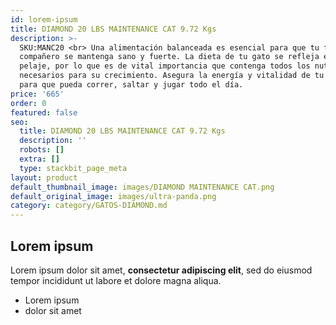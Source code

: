 ```yaml
---
id: lorem-ipsum
title: DIAMOND 20 LBS MAINTENANCE CAT 9.72 Kgs
description: >-
  SKU:MANC20 <br> Una alimentación balanceada es esencial para que tu fiel
  compañero se mantenga sano y fuerte. La dieta de tu gato se refleja en su
  pelaje, por lo que es de vital importancia que contenga todos los nutrientes
  necesarios para su crecimiento. Asegura la energía y vitalidad de tu amigo
  para que pueda correr, saltar y jugar todo el día.
price: '665'
order: 0
featured: false
seo:
  title: DIAMOND 20 LBS MAINTENANCE CAT 9.72 Kgs
  description: ''
  robots: []
  extra: []
  type: stackbit_page_meta
layout: product
default_thumbnail_image: images/DIAMOND MAINTENANCE CAT.png
default_original_image: images/ultra-panda.png
category: category/GATOS-DIAMOND.md
---
```

## Lorem ipsum

Lorem ipsum dolor sit amet, **consectetur adipiscing elit**, sed do eiusmod tempor incididunt ut labore et dolore magna aliqua.

- Lorem ipsum
- dolor sit amet